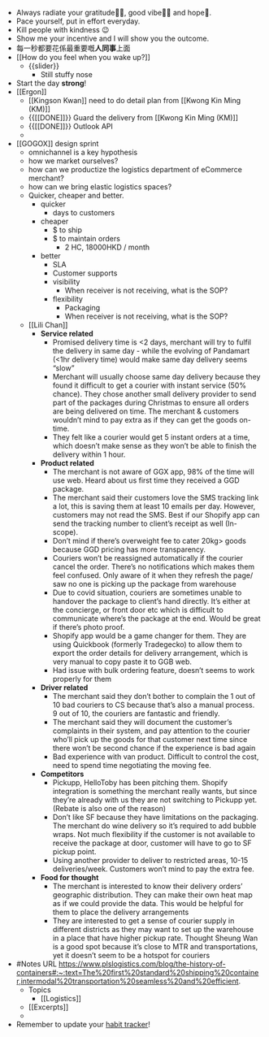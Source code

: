 - Always radiate your gratitude🙏🏻, good vibe👍🏻 and hope🌅.
- Pace yourself, put in effort everyday.
- Kill people with kindness 😉
- Show me your incentive and I will show you the outcome.
- 每一秒都要花係最重要嘅**人同事**上面
- [[How do you feel when you wake up?]]
    - {{slider}}
        - Still stuffy nose
- Start the day **strong**!
- [[Ergon]]
    - [[Kingson Kwan]] need to do detail plan from [[Kwong Kin Ming (KM)]]
    - {{[[DONE]]}} Guard the delivery from [[Kwong Kin Ming (KM)]]
    - {{[[DONE]]}} Outlook API
    - 
- [[GOGOX]] design sprint
    - omnichannel is a key hypothesis
    - how we market ourselves?
    - how can we productize the logistics department of eCommerce merchant?
    - how can we bring elastic logistics spaces?
    - Quicker, cheaper and better.
        - quicker
            - days to customers
        - cheaper
            - $ to ship
            - $ to maintain orders
                - 2 HC, 18000HKD / month
        - better
            - SLA
            - Customer supports
            - visibility
                - When receiver is not receiving, what is the SOP?
            - flexibility
                - Packaging
                - When receiver is not receiving, what is the SOP?
    - [[Lili Chan]]
        - **Service related**
            - Promised delivery time is <2 days, merchant will try to fulfil the delivery in same day - while the evolving of Pandamart (<1hr delivery time) would make same day delivery seems “slow”
            - Merchant will usually choose same day delivery because they found it difficult to get a courier with instant service (50% chance). They chose another small delivery provider to send part of the packages during Christmas to ensure all orders are being delivered on time. The merchant & customers wouldn’t mind to pay extra as if they can get the goods on-time.
            - They felt like a courier would get 5 instant orders at a time, which doesn’t make sense as they won’t be able to finish the delivery within 1 hour.
        - **Product related**
            - The merchant is not aware of GGX app, 98% of the time will use web. Heard about us first time they received a GGD package.
            - The merchant said their customers love the SMS tracking link a lot, this is saving them at least 10 emails per day. However, customers may not read the SMS. Best if our Shopify app can send the tracking number to client’s receipt as well (In-scope).
            - Don’t mind if there’s overweight fee to cater 20kg> goods because GGD pricing has more transparency.
            - Couriers won’t be reassigned automatically if the courier cancel the order. There’s no notifications which makes them feel confused. Only aware of it when they refresh the page/ saw no one is picking up the package from warehouse
            - Due to covid situation, couriers are sometimes unable to handover the package to client’s hand directly. It’s either at the concierge, or front door etc which is difficult to communicate where’s the package at the end. Would be great if there’s photo proof.
            - Shopify app would be a game changer for them. They are using Quickbook (formerly Tradegecko) to allow them to export the order details for delivery arrangement, which is very manual to copy paste it to GGB web.
            - Had issue with bulk ordering feature, doesn’t seems to work properly for them
        - **Driver related**
            - The merchant said they don’t bother to complain the 1 out of 10 bad couriers to CS because that’s also a manual process. 9 out of 10, the couriers are fantastic and friendly.
            - The merchant said they will document the customer’s complaints in their system, and pay attention to the courier who’ll pick up the goods for that customer next time since there won’t be second chance if the experience is bad again
            - Bad experience with van product. Difficult to control the cost, need to spend time negotiating the moving fee.
        - **Competitors**
            - Pickupp, HelloToby has been pitching them. Shopify integration is something the merchant really wants, but since they’re already with us they are not switching to Pickupp yet. (Rebate is also one of the reason)
            - Don’t like SF because they have limitations on the packaging. The merchant do wine delivery so it’s required to add bubble wraps. Not much flexibility if the customer is not available to receive the package at door, customer will have to go to SF pickup point.
            - Using another provider to deliver to restricted areas, 10-15 deliveries/week. Customers won’t mind to pay the extra fee.
        - **Food for thought**
            - The merchant is interested to know their delivery orders’ geographic distribution. They can make their own heat map as if we could provide the data. This would be helpful for them to place the delivery arrangements
            - They are interested to get a sense of courier supply in different districts as they may want to set up the warehouse in a place that have higher pickup rate. Thought Sheung Wan is a good spot because it’s close to MTR and transportations, yet it doesn’t seem to be a hotspot for couriers
- #Notes URL https://www.plslogistics.com/blog/the-history-of-containers#:~:text=The%20first%20standard%20shipping%20container,intermodal%20transportation%20seamless%20and%20efficient. 
    - Topics
        - [[Logistics]]
    - [[Excerpts]]
    - 
- Remember to update your [habit tracker](https://docs.google.com/spreadsheets/d/1rVOW_AvAsjRBhm2VjXzHcHkOJ14dviBUIPj3M5xvICs/edit#gid=1376149734)!
